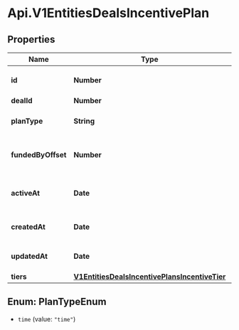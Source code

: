 # Api.V1EntitiesDealsIncentivePlan

## Properties

Name | Type | Description | Notes
------------ | ------------- | ------------- | -------------
**id** | **Number** | The incentive plan id. | [optional] 
**dealId** | **Number** | The deal id. | [optional] 
**planType** | **String** | The incentive plan type. | [optional] 
**fundedByOffset** | **Number** | The incentive plan funded by offset. | [optional] 
**activeAt** | **Date** | The incentive plan active date. | [optional] 
**createdAt** | **Date** | The creation time. | [optional] 
**updatedAt** | **Date** | The last update time. | [optional] 
**tiers** | [**V1EntitiesDealsIncentivePlansIncentiveTier**](V1EntitiesDealsIncentivePlansIncentiveTier.md) |  | [optional] 



## Enum: PlanTypeEnum


* `time` (value: `"time"`)




